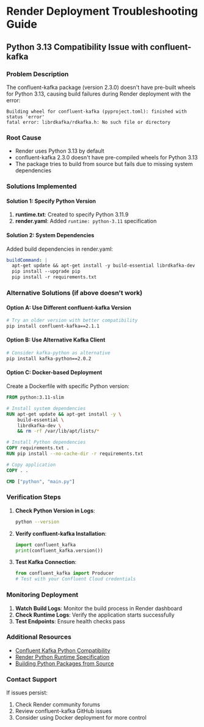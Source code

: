 # Render Deployment Troubleshooting Guide

## Python 3.13 Compatibility Issue with confluent-kafka

### Problem Description
The confluent-kafka package (version 2.3.0) doesn't have pre-built wheels for Python 3.13, causing build failures during Render deployment with the error:

```
Building wheel for confluent-kafka (pyproject.toml): finished with status 'error'
fatal error: librdkafka/rdkafka.h: No such file or directory
```

### Root Cause
- Render uses Python 3.13 by default
- confluent-kafka 2.3.0 doesn't have pre-compiled wheels for Python 3.13
- The package tries to build from source but fails due to missing system dependencies

### Solutions Implemented

#### Solution 1: Specify Python Version
1. **runtime.txt**: Created to specify Python 3.11.9
2. **render.yaml**: Added `runtime: python-3.11` specification

#### Solution 2: System Dependencies
Added build dependencies in render.yaml:
```yaml
buildCommand: |
  apt-get update && apt-get install -y build-essential librdkafka-dev
  pip install --upgrade pip
  pip install -r requirements.txt
```

### Alternative Solutions (if above doesn't work)

#### Option A: Use Different confluent-kafka Version
```bash
# Try an older version with better compatibility
pip install confluent-kafka==2.1.1
```

#### Option B: Use Alternative Kafka Client
```bash
# Consider kafka-python as alternative
pip install kafka-python==2.0.2
```

#### Option C: Docker-based Deployment
Create a Dockerfile with specific Python version:
```dockerfile
FROM python:3.11-slim

# Install system dependencies
RUN apt-get update && apt-get install -y \
    build-essential \
    librdkafka-dev \
    && rm -rf /var/lib/apt/lists/*

# Install Python dependencies
COPY requirements.txt .
RUN pip install --no-cache-dir -r requirements.txt

# Copy application
COPY . .

CMD ["python", "main.py"]
```

### Verification Steps

1. **Check Python Version in Logs**:
   ```bash
   python --version
   ```

2. **Verify confluent-kafka Installation**:
   ```python
   import confluent_kafka
   print(confluent_kafka.version())
   ```

3. **Test Kafka Connection**:
   ```python
   from confluent_kafka import Producer
   # Test with your Confluent Cloud credentials
   ```

### Monitoring Deployment

1. **Watch Build Logs**: Monitor the build process in Render dashboard
2. **Check Runtime Logs**: Verify the application starts successfully
3. **Test Endpoints**: Ensure health checks pass

### Additional Resources

- [Confluent Kafka Python Compatibility](https://github.com/confluentinc/confluent-kafka-python/issues/1802)
- [Render Python Runtime Specification](https://render.com/docs/python-version)
- [Building Python Packages from Source](https://packaging.python.org/en/latest/guides/writing-pyproject-toml/)

### Contact Support

If issues persist:
1. Check Render community forums
2. Review confluent-kafka GitHub issues
3. Consider using Docker deployment for more control